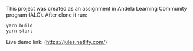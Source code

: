 This project was created as an assignment in Andela Learning Community program (ALC).
After clone it run:
 ```
 yarn build
 yarn start
 ```

Live  demo link: (https://jules.netlify.com/)
